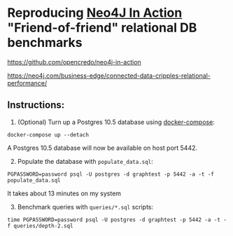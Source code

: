 # Reproducing [Neo4J In Action](https://www.manning.com/books/neo4j-in-action) "Friend-of-friend" relational DB benchmarks

https://github.com/opencredo/neo4j-in-action

https://neo4j.com/business-edge/connected-data-cripples-relational-performance/

## Instructions:

1. (Optional) Turn up a Postgres 10.5 database using [docker-compose](https://docs.docker.com/compose/install/):

```
docker-compose up --detach
```

A Postgres 10.5 database will now be available on host port 5442.

2. Populate the database with `populate_data.sql`:

```
PGPASSWORD=password psql -U postgres -d graphtest -p 5442 -a -t -f populate_data.sql
```

It takes about 13 minutes on my system

3. Benchmark queries with `queries/*.sql` scripts:

```
time PGPASSWORD=password psql -U postgres -d graphtest -p 5442 -a -t -f queries/depth-2.sql
```

